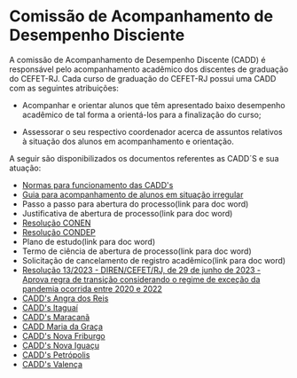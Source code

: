 # **Comissão de Acompanhamento de Desempenho Disciente**

A comissão de Acompanhamento de Desempenho Discente (CADD) é responsável pelo acompanhamento acadêmico dos discentes de graduação do CEFET-RJ. Cada curso de graduação do CEFET-RJ possui uma CADD com as seguintes atribuições:

- Acompanhar e orientar alunos que têm apresentado baixo desempenho acadêmico de tal forma a orientá-los para a finalização do curso;
  
- Assessorar o seu respectivo coordenador acerca de assuntos relativos à situação dos alunos em acompanhamento e orientação.

A seguir são disponibilizados os documentos referentes as CADD´S e sua atuação: 

- [Normas para funcionamento das CADD's](http://www.cefet-rj.br/attachments/article/3251/Regulamento%20CAD.pdf)
- [Guia para acompanhamento de alunos em situação irregular](http://www.cefet-rj.br/attachments/article/3251/Manual%20Alunos%20Situac%CC%A7a%CC%83o%20Irregular%20(1).pdf)
- Passo a passo para abertura do processo(link para doc word)
- Justificativa de abertura de processo(link para doc word)
- [Resolução CONEN](http://www.cefet-rj.br/attachments/article/3251/02%20-%20Resoluc%E2%95%A0%C2%BAa%E2%95%A0%C3%A2o%20CONEN%20n%E2%94%AC%E2%95%91%2001-2013.pdf)
- [Resolução CONDEP](http://www.cefet-rj.br/attachments/article/3251/03%20-%20Resoluc%E2%95%A0%C2%BAa%E2%95%A0%C3%A2o%20CONDEP%20n%E2%94%AC%E2%95%91%2012-2009.jpg)
- Plano de estudo(link para doc word)
- Termo de ciência de abertura de processo(link para doc word)
- Solicitação de cancelamento de registro acadêmico(link para doc word)
- [Resolução 13/2023 - DIREN/CEFET/RJ, de 29 de junho de 2023 - Aprova regra de transição considerando o regime de exceção da pandemia ocorrida entre 2020 e 2022](http://www.cefet-rj.br/attachments/article/7862/Resolu%C3%A7%C3%A3o%20Conen%2013.2023.pdf)
- [CADD's Angra dos Reis](http://www.cefet-rj.br/attachments/article/3251/CADD_Angra%20dos%20Reis.pdf)
- [CADD's Itaguaí](http://www.cefet-rj.br/attachments/article/3251/CADD_Itagua%C3%AD_2023.pdf)
- [CADD's Maracanã](http://www.cefet-rj.br/attachments/article/3251/CADD%20Maracan%C3%A3_Ato%20CONDEP_n%C2%BA7_2023.pdf)
- [CADD Maria da Graça](http://www.cefet-rj.br/attachments/article/3251/CADD_Maria%20da%20Gra%C3%A7a.pdf)
- [CADD's Nova Friburgo](http://www.cefet-rj.br/attachments/article/3251/CADD%20NF_2023.pdf)
- [CADD's Nova Iguaçu](http://www.cefet-rj.br/attachments/article/3251/CADD_Nova%20Igua%C3%A7u.pdf)
- [CADD's Petrópolis](http://www.cefet-rj.br/attachments/article/3251/CADD_Petr%C3%B3polis.pdf)
- [CADD's Valença](http://www.cefet-rj.br/attachments/article/3251/CADD_Valen%C3%A7a.pdf)

